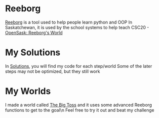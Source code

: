 # Reeborg
[Reeborg](https://reeborg.ca/index_en.html) is a tool used to help people learn python and OOP
In Saskatchewan, it is used by the school systems to help teach CSC20 - [OpenSask: Reeborg's World](http://opensask.ca/reeborg/?lang=en&mode=python)

# My Solutions
In [Solutions](Solutions), you will find my code for each step/world
Some of the later steps may not be optimized, but they still work

# My Worlds
I made a world called [The Big Toss](Worlds/The%20Big%20Toss.json) and it uses some advanced Reeborg functions to get to the goal\n
Feel free to try it out and beat my challenge
